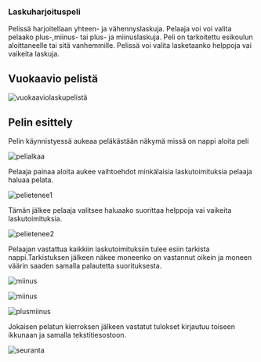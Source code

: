 ### Laskuharjoituspeli
Pelissä harjoitellaan yhteen- ja vähennyslaskuja. Pelaaja voi voi valita pelaako plus-,miinus- tai plus- ja miinuslaskuja. Peli on tarkoitettu esikoulun aloittaneelle tai sitä vanhemmille. Pelissä voi valita lasketaanko helppoja vai vaikeita laskuja. 
## Vuokaavio pelistä
![vuokaaviolaskupelistä](https://github.com/s3kaju10/nayttotyo/assets/151004539/6f5422d3-f60e-40c3-b191-8082721ca9da)
## Pelin esittely
Pelin käynnistyessä aukeaa peläkästään näkymä missä on nappi aloita peli

![pelialkaa](https://github.com/s3kaju10/nayttotyo/assets/151004539/7e2a2f78-6764-48d6-ad14-1e7e8864a5aa)

Pelaaja painaa aloita aukee vaihtoehdot minkälaisia laskutoimituksia pelaaja haluaa pelata.

![pelietenee1](https://github.com/s3kaju10/nayttotyo/assets/151004539/1d7724e9-fcdc-43a6-bb07-8299c468a12a)

Tämän jälkee pelaaja valitsee haluaako suorittaa helppoja vai vaikeita laskutoimituksia.

![pelietenee2](https://github.com/s3kaju10/nayttotyo/assets/151004539/4a7a5bd5-ebf1-4020-8518-b98f4b773f2d)

Pelaajan vastattua kaikkiin laskutoimituksiin tulee esiin tarkista nappi.Tarkistuksen jälkeen näkee moneenko on vastannut oikein ja moneen väärin saaden samalla palautetta suorituksesta.

![miinus](https://github.com/s3kaju10/nayttotyo/assets/151004539/b6540216-60de-4d57-94d3-e24f6b315d54)

![miinus](https://github.com/s3kaju10/nayttotyo/assets/151004539/74dc7721-09bc-4a6f-bb6c-d450e02fe2cd)

![plusmiinus](https://github.com/s3kaju10/nayttotyo/assets/151004539/b3d2092c-874d-4ec1-9e5a-65263a5e3d3f)

Jokaisen pelatun kierroksen jälkeen vastatut tulokset kirjautuu toiseen ikkunaan ja samalla tekstitiesostoon. 

![seuranta](https://github.com/s3kaju10/nayttotyo/assets/151004539/d8491162-7684-4248-bb27-cef5a3cdb1f7)








